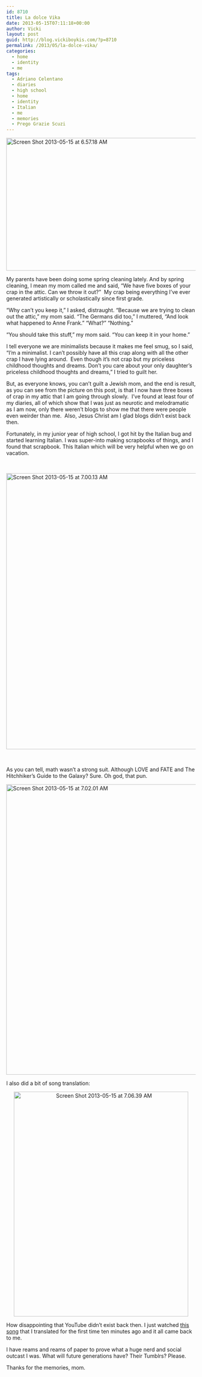 ```yaml
---
id: 8710
title: La dolce Vika
date: 2013-05-15T07:11:18+00:00
author: Vicki
layout: post
guid: http://blog.vickiboykis.com/?p=8710
permalink: /2013/05/la-dolce-vika/
categories:
  - home
  - identity
  - me
tags:
  - Adriano Celentano
  - diaries
  - high school
  - home
  - identity
  - Italian
  - me
  - memories
  - Prego Grazie Scuzi
---
```

[<img class="aligncenter size-medium wp-image-8711" alt="Screen Shot 2013-05-15 at 6.57.18 AM" src="http://blog.vickiboykis.com/wp-content/uploads/2013/05/Screen-Shot-2013-05-15-at-6.57.18-AM-580x352.png" width="580" height="352" />](http://blog.vickiboykis.com/wp-content/uploads/2013/05/Screen-Shot-2013-05-15-at-6.57.18-AM.png)

My parents have been doing some spring cleaning lately. And by spring cleaning, I mean my mom called me and said, &#8220;We have five boxes of your crap in the attic. Can we throw it out?&#8221;  My crap being everything I&#8217;ve ever generated artistically or scholastically since first grade.

<!--more-->

&#8220;Why can&#8217;t you keep it,&#8221; I asked, distraught. &#8220;Because we are trying to clean out the attic,&#8221; my mom said. &#8220;The Germans did too,&#8221; I muttered, &#8220;And look what happened to Anne Frank.&#8221; &#8220;What?&#8221; &#8220;Nothing.&#8221;

&#8220;You should take this stuff,&#8221; my mom said. &#8220;You can keep it in your home.&#8221;

I tell everyone we are minimalists because it makes me feel smug, so I said, &#8220;I&#8217;m a minimalist. I can&#8217;t possibly have all this crap along with all the other crap I have lying around.  Even though it&#8217;s not crap but my priceless childhood thoughts and dreams. Don&#8217;t you care about your only daughter&#8217;s priceless childhood thoughts and dreams,&#8221; I tried to guilt her.

But, as everyone knows, you can&#8217;t guilt a Jewish mom, and the end is result, as you can see from the picture on this post, is that I now have three boxes of crap in my attic that I am going through slowly.  I&#8217;ve found at least four of my diaries, all of which show that I was just as neurotic and melodramatic as I am now, only there weren&#8217;t blogs to show me that there were people even weirder than me.  Also, Jesus Christ am I glad blogs didn&#8217;t exist back then.

Fortunately, in my junior year of high school, I got hit by the Italian bug and started learning Italian. I was super-into making scrapbooks of things, and I found that scrapbook. This Italian which will be very helpful when we go on vacation.

&nbsp;

[<img class="aligncenter size-medium wp-image-8712" alt="Screen Shot 2013-05-15 at 7.00.13 AM" src="http://blog.vickiboykis.com/wp-content/uploads/2013/05/Screen-Shot-2013-05-15-at-7.00.13-AM-580x732.png" width="580" height="732" />](http://blog.vickiboykis.com/wp-content/uploads/2013/05/Screen-Shot-2013-05-15-at-7.00.13-AM.png)

&nbsp;

As you can tell, math wasn&#8217;t a strong suit. Although LOVE and FATE and The Hitchhiker&#8217;s Guide to the Galaxy? Sure. Oh god, that pun.

[<img class="aligncenter size-medium wp-image-8713" alt="Screen Shot 2013-05-15 at 7.02.01 AM" src="http://blog.vickiboykis.com/wp-content/uploads/2013/05/Screen-Shot-2013-05-15-at-7.02.01-AM-580x770.png" width="580" height="770" />](http://blog.vickiboykis.com/wp-content/uploads/2013/05/Screen-Shot-2013-05-15-at-7.02.01-AM.png)

I also did a bit of song translation:

<p style="text-align: center;">
  <a href="http://blog.vickiboykis.com/wp-content/uploads/2013/05/Screen-Shot-2013-05-15-at-7.06.39-AM.png"><img class="aligncenter  wp-image-8714" alt="Screen Shot 2013-05-15 at 7.06.39 AM" src="http://blog.vickiboykis.com/wp-content/uploads/2013/05/Screen-Shot-2013-05-15-at-7.06.39-AM-580x745.png" width="464" height="596" /></a>
</p>

How disappointing that YouTube didn&#8217;t exist back then. I just watched <a href="http://blog.vickiboykis.com/2010/02/why-do-you-have-to-discover-adriano-celentano-cruel-internet/" target="_blank">this song</a> that I translated for the first time ten minutes ago and it all came back to me.



I have reams and reams of paper to prove what a huge nerd and social outcast I was. What will future generations have? Their Tumblrs? Please.

Thanks for the memories, mom.